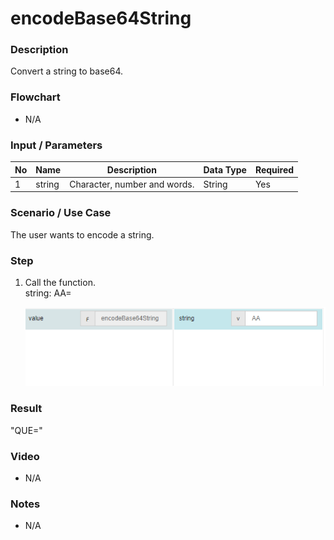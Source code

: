 ﻿# encodeBase64String


### Description

Convert a string to base64.

### Flowchart

- N/A 

### Input / Parameters

| No | Name | Description | Data Type | Required |
| ------ | ------ | ------ |------ | ------ |
| 1 | string| Character, number and words. | String | Yes  |

### Scenario / Use Case

The user wants to encode a string.<br />

### Step

1. Call the function.<br>
    string: AA=<br />

    ![](encodeBase64String-step-1.png?raw=true)

### Result

"QUE="

### Video

- N/A

<!--[![Video](http://i.imgur.com/Ot5DWAW.png)](https://youtu.be/StTqXEQ2l-Y?t=35s)-->

### Notes

- N/A
